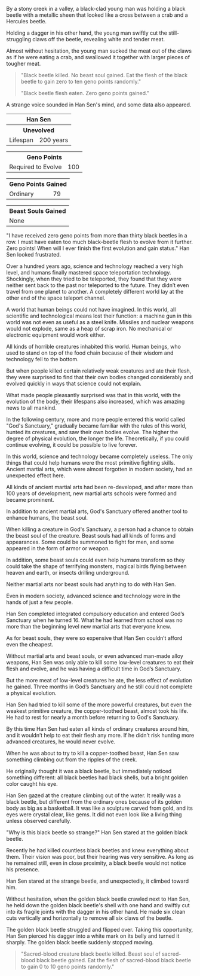 By a stony creek in a valley, a black-clad young man was holding a black beetle with a metallic sheen that looked like a cross between a crab and a Hercules beetle.

Holding a dagger in his other hand, the young man swiftly cut the still-struggling claws off the beetle, revealing white and tender meat.

Almost without hesitation, the young man sucked the meat out of the claws as if he were eating a crab, and swallowed it together with larger pieces of tougher meat.

> "Black beetle killed. No beast soul gained. Eat the flesh of the black beetle to gain zero to ten geno points randomly."
>
> "Black beetle flesh eaten. Zero geno points gained."

A strange voice sounded in Han Sen's mind, and some data also appeared.

<div class="tables">
  <table class="status1">
    <tr>
      <th colspan="2">Han Sen</th>
    </tr><tr>
      <th class="class" colspan="2">Unevolved</th>
    </tr><tr>
      <td>Lifespan</td>
      <td>200 years</td>
    </tr>
  </table>
  <!--  Han Sen: Not evolved. -->
  <!-- Status: None. -->
  <!-- Life span: 200 years. -->
  <table class="geno-r">
    <tr>
      <th colspan="2">Geno Points</th>
    </tr><tr>
      <td>Required to Evolve</td>
      <td>100</td>
    </tr>
  </table>
  <!-- Required for evolution: 100 geno points. -->
  <table class="geno">
      <th colspan="2">Geno Points Gained</th>
    </tr><tr>
      <td>Ordinary</td>
      <td>79</td>
    </tr>
  </table>
  <!-- Geno points gained: 79. -->
  <table class="beast">
      <th>Beast Souls Gained</th>
    </tr><tr>
      <td>None</td>
    </tr>
  </table>
  <!-- Beast souls gained: none. -->
</div>

"I have received zero geno points from more than thirty black beetles in a row. I must have eaten too much black-beetle flesh to evolve from it further. Zero points! When will I ever finish the first evolution and gain status." Han Sen looked frustrated.

Over a hundred years ago, science and technology reached a very high level, and humans finally mastered space teleportation technology. Shockingly, when they tried to be teleported, they found that they were neither sent back to the past nor teleported to the future. They didn’t even travel from one planet to another. A completely different world lay at the other end of the space teleport channel.

A world that human beings could not have imagined. In this world, all scientific and technological means lost their function: a machine gun in this world was not even as useful as a steel knife. Missiles and nuclear weapons would not explode, same as a heap of scrap iron. No mechanical or electronic equipment would work either.

All kinds of horrible creatures inhabited this world. Human beings, who used to stand on top of the food chain because of their wisdom and technology fell to the bottom.

But when people killed certain relatively weak creatures and ate their flesh, they were surprised to find that their own bodies changed considerably and evolved quickly in ways that science could not explain.

What made people pleasantly surprised was that in this world, with the evolution of the body, their lifespans also increased, which was amazing news to all mankind.

In the following century, more and more people entered this world called "God's Sanctuary," gradually became familiar with the rules of this world, hunted its creatures, and saw their own bodies evolve. The higher the degree of physical evolution, the longer the life. Theoretically, if you could continue evolving, it could be possible to live forever.

In this world, science and technology became completely useless. The only things that could help humans were the most primitive fighting skills. Ancient martial arts, which were almost forgotten in modern society, had an unexpected effect here.

All kinds of ancient martial arts had been re-developed, and after more than 100 years of development, new martial arts schools were formed and became prominent.

In addition to ancient martial arts, God's Sanctuary offered another tool to enhance humans, the beast soul.

When killing a creature in God's Sanctuary, a person had a chance to obtain the beast soul of the creature. Beast souls had all kinds of forms and appearances. Some could be summoned to fight for men, and some appeared in the form of armor or weapon.

In addition, some beast souls could even help humans transform so they could take the shape of terrifying monsters, magical birds flying between heaven and earth, or insects drilling underground.

Neither martial arts nor beast souls had anything to do with Han Sen.

Even in modern society, advanced science and technology were in the hands of just a few people.

Han Sen completed integrated compulsory education and entered God’s Sanctuary when he turned 16. What he had learned from school was no more than the beginning level new martial arts that everyone knew.

As for beast souls, they were so expensive that Han Sen couldn’t afford even the cheapest.

Without martial arts and beast souls, or even advanced man-made alloy weapons, Han Sen was only able to kill some low-level creatures to eat their flesh and evolve, and he was having a difficult time in God’s Sanctuary.

But the more meat of low-level creatures he ate, the less effect of evolution he gained. Three months in God’s Sanctuary and he still could not complete a physical evolution.

Han Sen had tried to kill some of the more powerful creatures, but even the weakest primitive creature, the copper-toothed beast, almost took his life. He had to rest for nearly a month before returning to God's Sanctuary.

By this time Han Sen had eaten all kinds of ordinary creatures around him, and it wouldn’t help to eat their flesh any more. If he didn’t risk hunting more advanced creatures, he would never evolve.

When he was about to try to kill a copper-toothed beast, Han Sen saw something climbing out from the ripples of the creek.

He originally thought it was a black beetle, but immediately noticed something different: all black beetles had black shells, but a bright golden color caught his eye.

Han Sen gazed at the creature climbing out of the water. It really was a black beetle, but different from the ordinary ones because of its golden body as big as a basketball. It was like a sculpture carved from gold, and its eyes were crystal clear, like gems. It did not even look like a living thing unless observed carefully.

"Why is this black beetle so strange?" Han Sen stared at the golden black beetle.

Recently he had killed countless black beetles and knew everything about them. Their vision was poor, but their hearing was very sensitive. As long as he remained still, even in close proximity, a black beetle would not notice his presence.

Han Sen stared at the strange beetle, and unexpectedly, it climbed toward him.

Without hesitation, when the golden black beetle crawled next to Han Sen, he held down the golden black beetle's shell with one hand and swiftly cut into its fragile joints with the dagger in his other hand. He made six clean cuts vertically and horizontally to remove all six claws of the beetle.

The golden black beetle struggled and flipped over. Taking this opportunity, Han Sen pierced his dagger into a white mark on its belly and turned it sharply. The golden black beetle suddenly stopped moving.

> "Sacred-blood creature black beetle killed. Beast soul of sacred-blood black beetle gained. Eat the flesh of sacred-blood black beetle to gain 0 to 10 geno points randomly."